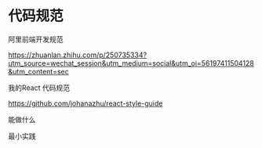 # 代码规范



阿里前端开发规范

https://zhuanlan.zhihu.com/p/250735334?utm_source=wechat_session&utm_medium=social&utm_oi=56197411504128&utm_content=sec



我的React 代码规范

https://github.com/johanazhu/react-style-guide



能做什么



最小实践